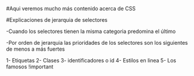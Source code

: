 #Aqui veremos mucho más contenido acerca de CSS

#Explicaciones de jerarquia de selectores

-Cuando los selectores tienen la misma categoria predomina el último

-Por orden de jerarquia las prioridades de los selectores son los siguientes de menos a más fuertes

1- Etiquetas
2- Clases 
3- identificadores o id
4- Estilos en linea 
5- Los famosos !important


<!-- 
Esta pagina nos ayuda a bajar las dimensiones a las imagenes https://www.photopea.com/


Esta página nos permite hacer las figuras mucho más rapido https://bennettfeely.com/clippy/
Esto nos dará el código y solo es copiar y pegar


 -->